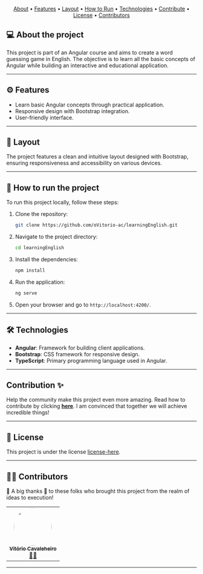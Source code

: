 
<p align="center">
 <a href="#-about-the-project">About</a> •
 <a href="#-features">Features</a> •
 <a href="#-layout">Layout</a> • 
 <a href="#-how-to-run-the-project">How to Run</a> • 
 <a href="#-technologies">Technologies</a> • 
 <a href="#how-to-contribute-to-the-project">Contribute</a> • 
 <a href="#-license">License</a> • 
 <a href="#-contributors">Contributors</a>
</p>

## 💻 About the project

This project is part of an Angular course and aims to create a word guessing game in English. The objective is to learn all the basic concepts of Angular while building an interactive and educational application.

---

## ⚙️ Features

- Learn basic Angular concepts through practical application.
- Responsive design with Bootstrap integration.
- User-friendly interface.

---

## 🎨 Layout

The project features a clean and intuitive layout designed with Bootstrap, ensuring responsiveness and accessibility on various devices.

---

## 🚀 How to run the project

To run this project locally, follow these steps:

1. Clone the repository:
   ```bash
   git clone https://github.com/oVitorio-ac/learningEnglish.git
   ```
2. Navigate to the project directory:
   ```bash
   cd learningEnglish
   ```
3. Install the dependencies:
   ```bash
   npm install
   ```
4. Run the application:
   ```bash
   ng serve
   ```
5. Open your browser and go to `http://localhost:4200/`.

---

## 🛠 Technologies

- **Angular**: Framework for building client applications.
- **Bootstrap**: CSS framework for responsive design.
- **TypeScript**: Primary programming language used in Angular.

---

## Contribution ✨

Help the community make this project even more amazing. Read how to contribute by clicking **[here](https://github.com/oVitorio/.github/blob/main/CONTRIBUTING.md)**. I am convinced that together we will achieve incredible things!

---

## 📝 License

This project is under the license [license-here](./LICENSE).

---

## 👨‍💻 Contributors

💜 A big thanks 👏 to these folks who brought this project from the realm of ideas to execution!

<table>
  <tr>
    <td align="center"><a href="https://github.com/oVitorio"><img style="border-radius: 50%;" src="https://avatars.githubusercontent.com/u/88901960?v=4" width="100px;" alt=""/><br /><sub><b>Vitório Cavaleheiro</b></sub></a><br /><a href="https://github.com/oVitorio" title="github-oVitorio">👨‍🚀</a>
    </td> 
  </tr>
</table>

---
